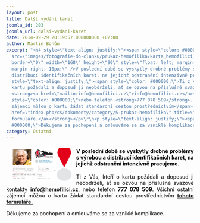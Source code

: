 ```yaml
---
layout: post
title: Další vydání karet
joomla_id: 203
joomla_url: dalsi-vydani-karet
date: 2014-09-29 20:19:57.000000000 +02:00
author: Martin Bohůn
excerpt: "<h4 style=\"text-align: justify;\"><span style=\"color: #000000;\"><img
  src=\"images/fotografie-do-clanku/prukaz-hemofilika/karta_hemofilici_front.jpg\"
  border=\"0\" width=\"168\" height=\"90\" style=\"float: left; margin-left: 10px;
  margin-right: 10px;\" />V poslední době se vyskytly drobné problémy s výrobou a
  distribucí identifikačních karet, na jejichž odstranění intenzivně pracujeme. </span></h4>\r\n<p
  style=\"text-align: justify;\"><span style=\"color: #000000;\">Ti z Vás, kteří o
  kartu požádali a doposud ji neobdrželi, ať se ozvou na příslušné svazové kontakty</span>
  <strong><a href=\"mailto:info@hemofilici.cz\">info@hemofilici.cz</a></strong>, <span
  style=\"color: #000000;\">nebo telefon <strong>777 078 509</strong>. Všichni ostatní
  zájemci můžou o kartu žádat standardní cestou prostřednictvím</span> <strong><a
  href=\"index.php/cs/dokumenty/category/5-prukaz-hemofilika\" title=\"Průkaz hemofilika\">tohoto
  formuláře.</a></strong></p>\r\n<p style=\"text-align: justify;\"><span style=\"color:
  #000000;\">Děkujeme za pochopení a omlouváme se za vzniklé komplikace. </span></p>"
category: Ostatní
---
```

<h4 style="text-align: justify;"><span style="color: #000000;"><img src="images/fotografie-do-clanku/prukaz-hemofilika/karta_hemofilici_front.jpg" border="0" width="168" height="90" style="float: left; margin-left: 10px; margin-right: 10px;" />V poslední době se vyskytly drobné problémy s výrobou a distribucí identifikačních karet, na jejichž odstranění intenzivně pracujeme. </span></h4>

<p style="text-align: justify;"><span style="color: #000000;">Ti z Vás, kteří o kartu požádali a doposud ji neobdrželi, ať se ozvou na příslušné svazové kontakty</span> <strong><a href="mailto:info@hemofilici.cz">info@hemofilici.cz</a></strong>, <span style="color: #000000;">nebo telefon <strong>777 078 509</strong>. Všichni ostatní zájemci můžou o kartu žádat standardní cestou prostřednictvím</span> <strong><a href="index.php/cs/dokumenty/category/5-prukaz-hemofilika" title="Průkaz hemofilika">tohoto formuláře.</a></strong></p>

<p style="text-align: justify;"><span style="color: #000000;">Děkujeme za pochopení a omlouváme se za vzniklé komplikace. </span></p>
